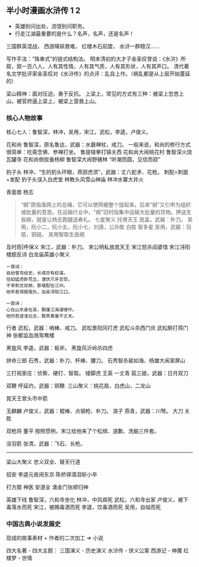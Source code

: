 ## 半小时漫画水浒传 1 2

- 英雄别问出处，流氓别问职务。
- 行走江湖最重要的是什么？名声，名声，还是名声！

三国群英混战，
西游降妖救难，
红楼木石前盟，
水浒一群糙汉……

写作手法：“珠串式”的链式结构法。
明末清初的大才子金圣叹曾说：《水浒》所叙，叙一百八人，人有其性情，人有其气质，人有其形状，人有其声口。
清代著名文学批评家金圣叹对《水浒传》的点评：乱自上作。（祸乱都是从上层开始蔓延的）

梁山精神：面对压迫，勇于反抗。
上梁上，常见的方式有三种：被梁上忽悠上山，被官府逼上梁上，被梁上营救上山。

### 核心人物故事
核心七人：鲁智深，林冲，吴用，宋江，武松，李逵，卢俊义。

花和尚 鲁智深，原名鲁达，武器：水磨禅杖，戒刀。
一般来说，和尚的修行方式很简单：吃斋念佛、参禅打坐。
鲁提辖拳打镇关西
花和尚大闹桃花村
鲁智深火烧瓦罐寺
花和尚倒拔垂杨柳
鲁智深大闹野猪林
“听潮而圆，见信而寂”

豹子头 林冲，“生的豹头环眼，燕颔虎须”，武器：丈八蛇矛、花枪。
刺配=刺面+发配
豹子头误入白虎堂
林教头风雪山神庙
林冲水寨大并火

青面兽 杨志
> “纲”原指渔网上的总绳，它可以使网被整个提起来。后来“纲”又引申为组织或批量的意思。在运输行业中，“纲”旧时指集中运输大批量的货物。押送生辰纲，就是让杨志跑腿送寿礼。
七星聚义
托塔天王 晁盖，武器：朴刀。
吴用，阮小二，阮小五，阮小七，刘唐，公孙胜
白胜
智多星 吴用，武器：羽扇，铜链。
吴用智取生辰纲

及时雨|呼保义 宋江，武器：朴刀。
宋公明私放晁天王
宋江怒杀阎婆惜
宋江浔阳楼题反诗
白龙庙英雄小聚义
```
一首词：
自幼曾攻经史，长成亦有权谋。
恰如猛虎卧荒丘，潜伏爪牙忍受。
不幸刺文双颊，那堪配在江州。
他年若得报冤仇，血染浔阳江口。

一首诗：
心在山东身在吴，飘蓬江海谩嗟吁。
他时若遂凌云志，敢笑黄巢不丈夫。
```

行者 武松，武器：哨棒、戒刀。
武松景阳冈打虎
武松斗杀西门庆
武松醉打蒋门神
张都监血溅鸳鸯楼

黑旋风 李逵，武器：板斧。
黑旋风沂岭杀四虎

拼命三郎 石秀，武器：朴刀、杆棒、腰刀。
石秀智杀裴如海、杨雄大闹翠屏山

三打祝家庄：侦察、硬打、智取。
矮脚虎 王英
一丈青 扈三娘，武器：日月双刀

双鞭 呼延灼，武器：铜鞭.
三山聚义：桃花扇，白虎山，二龙山

晁天王曾头市中箭

玉麒麟 卢俊义，武器：棍棒、点钢枪、朴刀。
浪子 燕青，武器：川弩。
大刀 关胜

双枪将 董平
按照惯例，宋江给他来了个松绑、道歉、洗脑三件套。

没羽箭 张清，武器：飞石、长枪。

---
梁山大聚义
忠义双全、替天行道

招安
李逵元夜闹东京
陈桥驿滴泪斩小卒

打方腊
神医 安道全
涌金门张顺归神

英雄下线
鲁智深，六和寺坐化
林冲，中风病死
武松，六和寺出家
卢俊义，被下毒落水而死
宋江，被赐毒酒而死
李逵，饮毒酒而死
吴用，自缢而死

### 中国古典小说发展史
现成的故事素材 + 作者的二次加工 => 小说

四大名著 - 四大主题：
三国演义 - 历史演义
水浒传   - 侠义公案
西游记   - 神魔
红楼梦   - 世情
